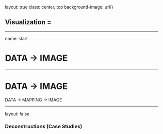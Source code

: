 layout: true
class: center, top
background-image: url()

## Visualization = 

---
name: start

# DATA &rarr; IMAGE

---

# DATA &rarr; IMAGE

DATA &rarr; MAPPING &rarr; IMAGE

---
layout: false

### Deconstructions (Case Studies)





